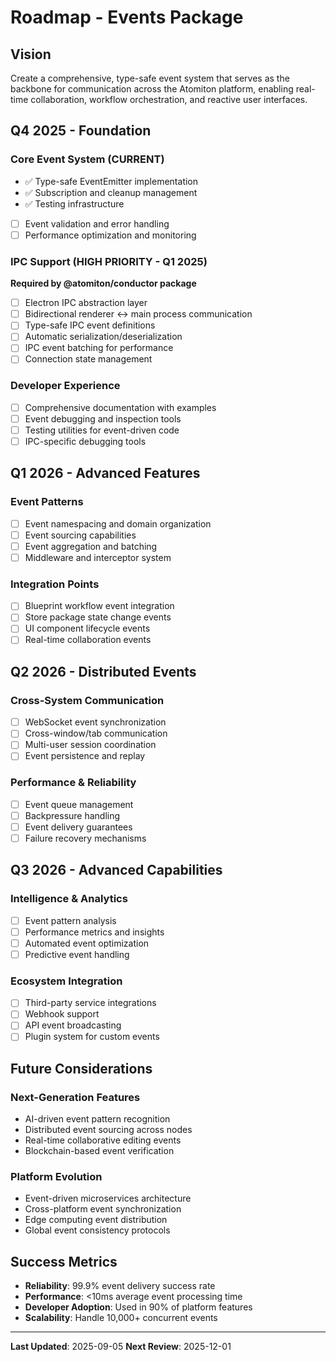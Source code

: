 # Roadmap - Events Package

## Vision

Create a comprehensive, type-safe event system that serves as the backbone for communication across the Atomiton platform, enabling real-time collaboration, workflow orchestration, and reactive user interfaces.

## Q4 2025 - Foundation

### Core Event System (CURRENT)

- ✅ Type-safe EventEmitter implementation
- ✅ Subscription and cleanup management
- ✅ Testing infrastructure
- [ ] Event validation and error handling
- [ ] Performance optimization and monitoring

### IPC Support (HIGH PRIORITY - Q1 2025)

**Required by @atomiton/conductor package**

- [ ] Electron IPC abstraction layer
- [ ] Bidirectional renderer ↔ main process communication
- [ ] Type-safe IPC event definitions
- [ ] Automatic serialization/deserialization
- [ ] IPC event batching for performance
- [ ] Connection state management

### Developer Experience

- [ ] Comprehensive documentation with examples
- [ ] Event debugging and inspection tools
- [ ] Testing utilities for event-driven code
- [ ] IPC-specific debugging tools

## Q1 2026 - Advanced Features

### Event Patterns

- [ ] Event namespacing and domain organization
- [ ] Event sourcing capabilities
- [ ] Event aggregation and batching
- [ ] Middleware and interceptor system

### Integration Points

- [ ] Blueprint workflow event integration
- [ ] Store package state change events
- [ ] UI component lifecycle events
- [ ] Real-time collaboration events

## Q2 2026 - Distributed Events

### Cross-System Communication

- [ ] WebSocket event synchronization
- [ ] Cross-window/tab communication
- [ ] Multi-user session coordination
- [ ] Event persistence and replay

### Performance & Reliability

- [ ] Event queue management
- [ ] Backpressure handling
- [ ] Event delivery guarantees
- [ ] Failure recovery mechanisms

## Q3 2026 - Advanced Capabilities

### Intelligence & Analytics

- [ ] Event pattern analysis
- [ ] Performance metrics and insights
- [ ] Automated event optimization
- [ ] Predictive event handling

### Ecosystem Integration

- [ ] Third-party service integrations
- [ ] Webhook support
- [ ] API event broadcasting
- [ ] Plugin system for custom events

## Future Considerations

### Next-Generation Features

- AI-driven event pattern recognition
- Distributed event sourcing across nodes
- Real-time collaborative editing events
- Blockchain-based event verification

### Platform Evolution

- Event-driven microservices architecture
- Cross-platform event synchronization
- Edge computing event distribution
- Global event consistency protocols

## Success Metrics

- **Reliability**: 99.9% event delivery success rate
- **Performance**: <10ms average event processing time
- **Developer Adoption**: Used in 90% of platform features
- **Scalability**: Handle 10,000+ concurrent events

---

**Last Updated**: 2025-09-05
**Next Review**: 2025-12-01
